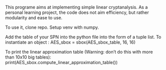 This programe aims at implementing simple linear cryptanalysis.
As a personal learning project, the code does not aim efficiency, but rather modularity and ease to use.

To use it, clone repo. Setup venv with numpy.

Add the table of your SPN into the python file into the form of a tuple list.
To instantiate an object :
AES_sbox = sbox(AES_sbox_table, 16, 16)

To print the linear approximation table (Warning: don’t do this with more than 10x10 big tables):
print(AES_sbox.compute_linear_approximation_table())